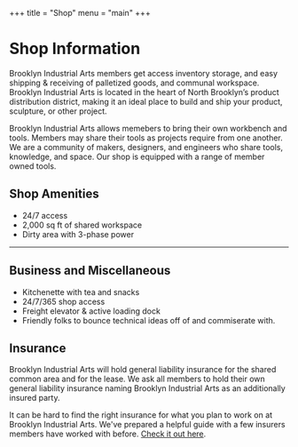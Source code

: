 +++
title = "Shop"
menu = "main"
+++

# Shop Information

Brooklyn Industrial Arts members get access inventory storage, and easy shipping & receiving of palletized goods, and communal workspace. Brooklyn Industrial Arts is located in the heart of North Brooklyn’s product distribution district, making it an ideal place to build and ship your product, sculpture, or other project.

Brooklyn Industrial Arts allows memebers to bring their own workbench and tools. Members may share their tools as projects require from one another. We are a community of makers, designers, and engineers who share tools, knowledge, and space. Our shop is equipped with a range of member owned tools. 

## Shop Amenities

- 24/7 access
- 2,000 sq ft of shared workspace
- Dirty area with 3-phase power

---

## Business and Miscellaneous

- Kitchenette with tea and snacks
- 24/7/365 shop access
- Freight elevator & active loading dock
- Friendly folks to bounce technical ideas off of and commiserate with.

## Insurance

Brooklyn Industrial Arts will hold general liability insurance for the shared common area and for the lease. We ask all members to hold their own general liability insurance naming Brooklyn Industrial Arts as an additionally insured party.

It can be hard to find the right insurance for what you plan to work on at Brooklyn Industrial Arts. We've prepared a helpful guide with a few insurers members have worked with before. [Check it out here](/insurance).


